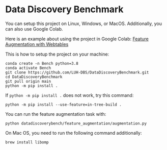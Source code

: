 # Data Discovery Benchmark

You can setup this project on Linux, Windows, or MacOS. Additionally, you can also use Google Colab.

Here is an example about using the project in Google Colab: [Feature Augmentation with Webtables](https://colab.research.google.com/drive/1wgJXLl8rnsxtCBcWWPugqlxfw6CQpVg_?usp=sharing)


This is how to setup the project on your machine:
```
conda create -n Bench python=3.8
conda activate Bench
git clone https://github.com/LUH-DBS/DataDiscoveryBenchmark.git
cd DataDiscoveryBenchmark
git pull origin main
python -m pip install .
```

If `python -m pip install .` does not work, try this command:
```
python -m pip install --use-feature=in-tree-build .
```

You can run the feature augmentation task with:
```
python datadiscoverybench/feature_augmentation/augmentation.py
```

On Mac OS, you need to run the following command additionally:
```
brew install libomp
```